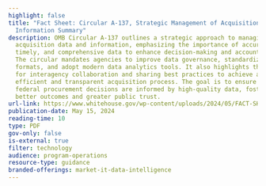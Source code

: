 ```yaml
---
highlight: false
title: "Fact Sheet: Circular A-137, Strategic Management of Acquisition Data and
  Information Summary"
description: OMB Circular A-137 outlines a strategic approach to managing
  acquisition data and information, emphasizing the importance of accurate,
  timely, and comprehensive data to enhance decision-making and accountability.
  The circular mandates agencies to improve data governance, standardize data
  formats, and adopt modern data analytics tools. It also highlights the need
  for interagency collaboration and sharing best practices to achieve a more
  efficient and transparent acquisition process. The goal is to ensure that
  federal procurement decisions are informed by high-quality data, fostering
  better outcomes and greater public trust.
url-link: https://www.whitehouse.gov/wp-content/uploads/2024/05/FACT-SHEET-OMB-Circular-A-137-Strategic-Management-of-Acquisition-Data-and-Information.pdf
publication-date: May 15, 2024
reading-time: 10
type: PDF
gov-only: false
is-external: true
filter: technology
audience: program-operations
resource-type: guidance
branded-offerings: market-it-data-intelligence
---
```

